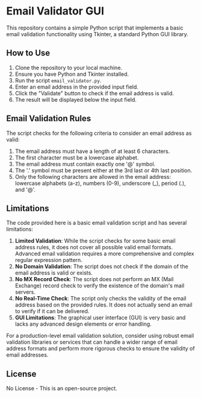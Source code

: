 # Email Validator GUI

This repository contains a simple Python script that implements a basic email validation functionality using Tkinter, a standard Python GUI library.

## How to Use

1. Clone the repository to your local machine.
2. Ensure you have Python and Tkinter installed.
3. Run the script `email_validator.py`.
4. Enter an email address in the provided input field.
5. Click the "Validate" button to check if the email address is valid.
6. The result will be displayed below the input field.

## Email Validation Rules

The script checks for the following criteria to consider an email address as valid:

1. The email address must have a length of at least 6 characters.
2. The first character must be a lowercase alphabet.
3. The email address must contain exactly one '@' symbol.
4. The '.' symbol must be present either at the 3rd last or 4th last position.
5. Only the following characters are allowed in the email address: lowercase alphabets (a-z), numbers (0-9), underscore (_), period (.), and '@'.

## Limitations

The code provided here is a basic email validation script and has several limitations:

1. **Limited Validation**: While the script checks for some basic email address rules, it does not cover all possible valid email formats. Advanced email validation requires a more comprehensive and complex regular expression pattern.
2. **No Domain Validation**: The script does not check if the domain of the email address is valid or exists.
3. **No MX Record Check**: The script does not perform an MX (Mail Exchange) record check to verify the existence of the domain's mail servers.
4. **No Real-Time Check**: The script only checks the validity of the email address based on the provided rules. It does not actually send an email to verify if it can be delivered.
5. **GUI Limitations**: The graphical user interface (GUI) is very basic and lacks any advanced design elements or error handling.

For a production-level email validation solution, consider using robust email validation libraries or services that can handle a wider range of email address formats and perform more rigorous checks to ensure the validity of email addresses.

## License

No License - This is an open-source project.

